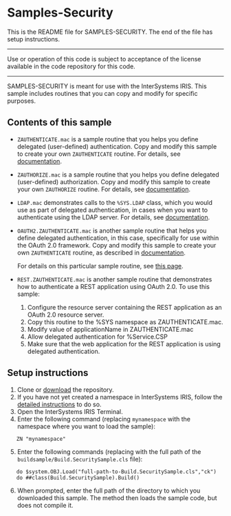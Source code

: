 # Samples-Security

This is the README file for SAMPLES-SECURITY. 
The end of the file has setup instructions.

---
Use or operation of this code is subject to acceptance of the license available in the code 
repository for this code.

---
SAMPLES-SECURITY is meant for use with the InterSystems IRIS. This sample includes
routines that you can copy and modify for specific purposes.

## Contents of this sample

* `ZAUTHENTICATE.mac` is a sample routine that you helps you define delegated (user-defined) 
  authentication. Copy and modify this sample to create your own `ZAUTHENTICATE`
  routine. For details, see [documentation](http://docs.intersystems.com/irislatest/csp/docbook/DocBook.UI.Page.cls?KEY=GCAS_delegated).

* `ZAUTHORIZE.mac` is a sample routine that you helps you define delegated (user-defined) 
  authorization. Copy and modify this sample to create your own `ZAUTHORIZE`
  routine. For details, see [documentation](http://docs.intersystems.com/irislatest/csp/docbook/DocBook.UI.Page.cls?KEY=GCAS_delegauthz).

* `LDAP.mac` demonstrates calls to the `%SYS.LDAP` class, which you would use as part of
  delegated authentication, in cases when you want to authenticate using the LDAP server.
  For details, see [documentation](http://docs.intersystems.com/irislatest/csp/docbook/DocBook.UI.Page.cls?KEY=GCAS_LDAP_overview).

* `OAUTH2.ZAUTHENTICATE.mac` is another sample routine that helps you define delegated 
  authentication, in this case, specifically for use within the OAuth 2.0 framework.
  Copy and modify this sample to create your own `ZAUTHENTICATE` routine, as described in [documentation](http://docs.intersystems.com/irislatest/csp/docbook/DocBook.UI.Page.cls?KEY=GOAUTH_client_delauthe).

  For details on this particular sample routine, see [this page](http://docs.intersystems.com/irislatest/csp/docbook/DocBook.UI.Page.cls?KEY=GOAUTH_client_delauthe_sampleroutine).
  
*  `REST.ZAUTHENTICATE.mac` is another sample routine that demonstrates how to authenticate a REST application using OAuth 2.0. To use this sample:
    1. Configure the resource server containing the REST application as an OAuth 2.0 resource server.
    2. Copy this routine to the %SYS namespace as ZAUTHENTICATE.mac.
    3. Modify value of applicationName in ZAUTHENTICATE.mac
    4. Allow delegated authentication for %Service.CSP
    5. Make sure that the web application for the REST application is using delegated authentication.


## Setup instructions

1. Clone or [download](http://docs.intersystems.com/irislatest/csp/docbook/DocBook.UI.Page.cls?KEY=asamples) the repository.
2. If you have not yet created a namespace in InterSystems IRIS, follow the [detailed instructions](http://docs.intersystems.com/irislatest/csp/docbook/DocBook.UI.Page.cls?KEY=ASAMPLES_createns) to do so.
3. Open the InterSystems IRIS Terminal.
4. Enter the following command (replacing `mynamespace` with the namespace where you want to load the sample):
```
   ZN "mynamespace"
```
5. Enter the following commands (replacing with the full path of the `buildsample/Build.SecuritySample.cls` file):
```
   do $system.OBJ.Load("full-path-to-Build.SecuritySample.cls","ck")
   do ##class(Build.SecuritySample).Build()
```
6. When prompted, enter the full path of the directory to which you downloaded this sample. The method then loads the sample code, but does not compile it.

